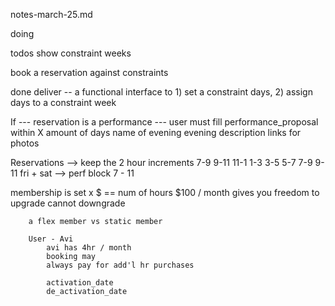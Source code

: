 notes-march-25.md



doing


todos
show constraint weeks

book a reservation against constraints


done
deliver -- a functional interface to 1) set a constraint days, 2) assign days to a constraint week




If --- reservation is a performance ---
	user must fill performance_proposal within X amount of days
		name of evening 
		evening description
		links for photos 

Reservations --> 
	keep the 2 hour increments 
	7-9 
	9-11
	11-1
	1-3
	3-5
	5-7
	7-9
	9-11
	 fri + sat --> perf block 7 - 11


membership is set
	x $ == num of hours
		$100 / month gives you freedom to upgrade
		cannot downgrade

		a flex member vs static member

		User - Avi
			avi has 4hr / month 
			booking may 
			always pay for add'l hr purchases 

			activation_date
			de_activation_date

